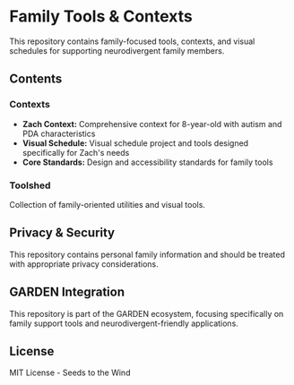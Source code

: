 # Family Tools & Contexts

This repository contains family-focused tools, contexts, and visual schedules for supporting neurodivergent family members.

## Contents

### Contexts
- **Zach Context:** Comprehensive context for 8-year-old with autism and PDA characteristics
- **Visual Schedule:** Visual schedule project and tools designed specifically for Zach's needs
- **Core Standards:** Design and accessibility standards for family tools

### Toolshed
Collection of family-oriented utilities and visual tools.

## Privacy & Security
This repository contains personal family information and should be treated with appropriate privacy considerations.

## GARDEN Integration
This repository is part of the GARDEN ecosystem, focusing specifically on family support tools and neurodivergent-friendly applications.

## License
MIT License - Seeds to the Wind
